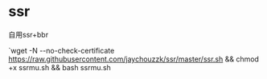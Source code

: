 # ssr
自用ssr+bbr

`wget -N --no-check-certificate https://raw.githubusercontent.com/jaychouzzk/ssr/master/ssr.sh && chmod +x ssrmu.sh && bash ssrmu.sh
